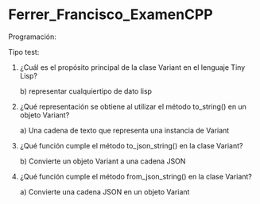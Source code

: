 # Ferrer_Francisco_ExamenCPP

Programación:


Tipo test:

1. ¿Cuál es el propósito principal de la clase Variant en el lenguaje Tiny Lisp?

     b) representar cualquiertipo de dato lisp

2. ¿Qué representación se obtiene al utilizar el método to_string() en un objeto Variant?

     a) Una cadena de texto que representa una instancia de Variant

3. ¿Qué función cumple el método to_json_string() en la clase Variant?

    b) Convierte un objeto Variant a una cadena JSON

4. ¿Qué función cumple el método from_json_string() en la clase Variant?

    a) Convierte una cadena JSON en un objeto Variant

